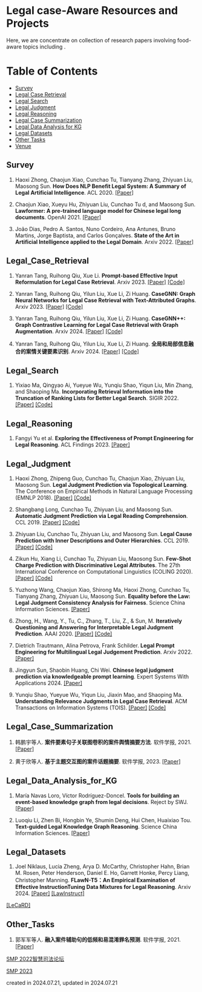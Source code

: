 # Legal case-Aware Resources and Projects


Here, we are concentrate on collection of research papers involving food-aware topics including . 


Table of Contents
=================

<!--   * [Report](#Report) -->
  * [Survey](#Survey)
  * [Legal Case Retrieval](#Legal_Case_Retrieval)
  * [Legal Search](#Legal_Search)
  * [Legal Judgment](#Legal_Judgment)
  * [Legal Reasoning](#Legal_Reasoning)
  * [Legal Case Summarization](#Legal_Case_Summarization)
  * [Legal Data Analysis for KG](#Legal_Data_Analysis_for_KG)
  * [Legal Datasets](#Legal_Datasets)
  * [Other Tasks](#Other_Tasks)
  * [Venue](#Venue)
<!--   * [Temporal Relation Checking](#Temporal_Relation_Checking) -->


## Survey
1. Haoxi Zhong, Chaojun Xiao, Cunchao Tu, Tianyang Zhang, Zhiyuan Liu, Maosong Sun. **How Does NLP Benefit Legal System: A Summary of Legal Artificial Intelligence**. ACL 2020. [[Paper]](https://aclanthology.org/2020.acl-main.466/) 


2. Chaojun Xiao, Xueyu Hu, Zhiyuan Liu, Cunchao Tu d, and Maosong Sun. **Lawformer: A pre-trained language model for Chinese legal long documents**. OpenAI 2021. [[Paper]](https://www.sciencedirect.com/science/article/pii/S2666651021000176) 


3. João Dias, Pedro A. Santos, Nuno Cordeiro, Ana Antunes, Bruno Martins, Jorge Baptista, and Carlos Gonçalves. **State of the Art in Artificial Intelligence applied to the Legal Domain**. Arxiv 2022. [[Paper]](https://arxiv.org/pdf/2204.07047) 



## Legal_Case_Retrieval
1. Yanran Tang, Ruihong Qiu, Xue Li. **Prompt-based Effective Input Reformulation for Legal Case Retrieval**. Arxiv 2023. [[Paper]](https://arxiv.org/abs/2309.02962) [[Code]](https://github.com/yanran-tang/PromptCase)


2. Yanran Tang, Ruihong Qiu, Yilun Liu, Xue Li, Zi Huang. **CaseGNN: Graph Neural Networks for Legal Case Retrieval with Text-Attributed Graphs**. Arxiv 2023. [[Paper]](https://arxiv.org/abs/2312.11229) [[Code]](https://github.com/yanran-tang/CaseGNN)


3. Yanran Tang, Ruihong Qiu, Yilun Liu, Xue Li, Zi Huang. **CaseGNN++: Graph Contrastive Learning for Legal Case Retrieval with Graph Augmentation**. Arxiv 2024. [[Paper]](https://arxiv.org/abs/2405.11791) [[Code]](https://github.com/yanran-tang/CaseGNN)


3. Yanran Tang, Ruihong Qiu, Yilun Liu, Xue Li, Zi Huang. **全局和局部信息融合的案情关键要素识别**. Arxiv 2024. [[Paper]](https://arxiv.org/abs/2405.11791) [[Code]](https://github.com/yanran-tang/CaseGNN)



## Legal_Search
1. Yixiao Ma, Qingyao Ai, Yueyue Wu, Yunqiu Shao, Yiqun Liu, Min Zhang, and Shaoping Ma. **Incorporating Retrieval Information into the Truncation of Ranking Lists for Better Legal Search**. SIGIR 2022. [[Paper]](https://dl.acm.org/doi/10.1145/3477495.3531998) [[Code]](https://github.com/myx666/LeCut)



## Legal_Reasoning
1. Fangyi Yu et al. **Exploring the Effectiveness of Prompt Engineering for Legal Reasoning**. ACL Findings 2023. [[Paper]](https://aclanthology.org/2023.findings-acl.858.pdf)



## Legal_Judgment
1. Haoxi Zhong, Zhipeng Guo, Cunchao Tu, Chaojun Xiao, Zhiyuan Liu, Maosong Sun. **Legal Judgment Prediction via Topological Learning**. The Conference on Empirical Methods in Natural Language Processing (EMNLP 2018). [[Paper]](https://nlp.csai.tsinghua.edu.cn/~tcc/publications/emnlp2018_dag.pdf) [[Code]](https://github.com/thunlp/TopJudge)


2. Shangbang Long, Cunchao Tu, Zhiyuan Liu, and Maosong Sun. **Automatic Judgment Prediction via Legal Reading Comprehension**. CCL 2019. [[Paper]](https://nlp.csai.tsinghua.edu.cn/~lzy/publications/ccl2019_autojudge.pdf) [[Code]](https://github.com/thunlp/TopJudge)


3. Zhiyuan Liu, Cunchao Tu, Zhiyuan Liu, and Maosong Sun. **Legal Cause Prediction with Inner Descriptions and Outer Hierarchies**. CCL 2019. [[Paper]](https://link.springer.com/chapter/10.1007/978-3-030-32381-3_46) [[Code]](https://github.com/acharkq/HLCP)


4. Zikun Hu, Xiang Li, Cunchao Tu, Zhiyuan Liu, Maosong Sun. **Few-Shot Charge Prediction with Discriminative Legal Attributes**. The 27th International Conference on Computational Linguistics (COLING 2020). [[Paper]](https://nlp.csai.tsinghua.edu.cn/~tcc/publications/coling2018_attribute.pdf) [[Code]](https://github.com/thunlp/attribute_charge)


5. Yuzhong Wang, Chaojun Xiao, Shirong Ma, Haoxi Zhong, Cunchao Tu, Tianyang Zhang, Zhiyuan Liu, Maosong Sun. **Equality before the Law: Legal Judgment Consistency Analysis for Fairness**. Science China Information Sciences. [[Paper]](https://arxiv.org/abs/2103.13868) 


6. Zhong, H., Wang, Y., Tu, C., Zhang, T., Liu, Z., & Sun, M. **Iteratively Questioning and Answering for Interpretable Legal Judgment Prediction**. AAAI 2020. [[Paper]](https://ojs.aaai.org/index.php/AAAI/article/view/5479) [[Code]](https://github.com/thunlp/QAjudge) 


7. Dietrich Trautmann, Alina Petrova, Frank Schilder. **Legal Prompt Engineering for Multilingual Legal Judgement Prediction**. Arxiv 2022. [[Paper]](https://arxiv.org/pdf/2212.02199) 


8. Jingyun Sun, Shaobin Huang, Chi Wei. **Chinese legal judgment prediction via knowledgeable prompt learning**. Expert Systems With Applications 2024. [[Paper]](https://www.sciencedirect.com/science/article/pii/S0957417423026799) 


9. Yunqiu Shao, Yueyue Wu, Yiqun Liu, Jiaxin Mao, and Shaoping Ma. **Understanding Relevance Judgments in Legal Case Retrieval**. ACM Transactions on Information Systems (TOIS). [[Paper]](https://dl.acm.org/doi/10.1145/3569929) [[Code]](https://github.com/ThuYShao/LegalRelvanceJugments)






## Legal_Case_Summarization
1. 韩鹏宇等人. **案件要素句子关联图卷积的案件舆情摘要方法**. 软件学报, 2021. [[Paper]](https://www.jos.org.cn/jos/article/abstract/6110?st=search)


2. 黄于欣等人. **基于主题交互图的案件话题摘要**. 软件学报, 2023. [[Paper]](https://www.jos.org.cn/jos/article/abstract/6406?st=search)



## Legal_Data_Analysis_for_KG
1. María Navas Loro, Víctor Rodríguez-Doncel. **Tools for building an event-based knowledge graph from legal decisions**. Reject by SWJ. [[Paper]](https://www.semantic-web-journal.net/content/tools-building-event-based-knowledge-graph-legal-decisions) 


2. Luoqiu Li, Zhen Bi, Hongbin Ye, Shumin Deng, Hui Chen, Huaixiao Tou. **Text-guided Legal Knowledge Graph Reasoning**. Science China Information Sciences. [[Paper]](https://arxiv.org/pdf/2104.02284) 



## Legal_Datasets
1. Joel Niklaus, Lucia Zheng, Arya D. McCarthy, Christopher Hahn, Brian M. Rosen, Peter Henderson, Daniel E. Ho, Garrett Honke, Percy Liang, Christopher Manning. **FLawN-T5：An Empirical Examination of Effective InstructionTuning Data Mixtures for Legal Reasoning**. Arxiv 2024. [[Paper]](https://arxiv.org/pdf/2404.02127) [[LawInstruct]](https://github.com/JoelNiklaus/LawInstruct/)


[[LeCaRD]](https://img.shields.io/github/license/myx666/LeCaRD)



## Other_Tasks
1. 郭军军等人. **融入案件辅助句的低频和易混淆罪名预测**. 软件学报, 2021. [[Paper]](https://www.jos.org.cn/jos/article/abstract/6028?st=search)



[SMP 2022智慧司法论坛](https://conference.cipsc.org.cn/smp2022/workshop10-sifa.html)


[SMP 2023](https://conference.cipsc.org.cn/smp2023/schedule/)



<!-- ## Temporal_QA
1. Camille Bourgaux and Anni-Yasmin Turhan. [Temporal Query Answering in DL-Lite over Inconsistent Data](https://link.springer.com/content/pdf/10.1007%2F978-3-319-68288-4_8.pdf). ISWC 2017. [[Paper]](https://link.springer.com/content/pdf/10.1007%2F978-3-319-68288-4_8.pdf) -->

created in 2024.07.21, updated in 2024.07.21